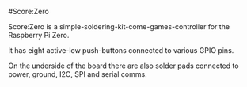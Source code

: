 <!--
---
name: Score:Zero
class: board
type: io,other
formfactor: pHAT
manufacturer: The Wonky Resistor Co
collected: Other
description: A super-simple and stylish soldering kit - makes an NES-style games controller when assembled.
url: http://wonkyresistor.com/scorezero
github: https://github.com/wonkyresistor/scorezero
schematic: 
buy: http://wonkyresistor.com/scorezero
image: 'scorezero.png'
pincount: 40
eeprom: no
ground:
  '6':
  '9':
  '14':
  '20':
  '25':
  '30':
  '34':
  '39':
pin:
  '29':
    name: Start
    mode: input
    active: low
  '31':
    name: Select
    mode: input
    active: low
  '15':
    name: Up
    mode: input
    active: low
  '16':
    name: Right
    mode: input
    active: low
  '18':
    name: Down
    mode: input
    active: low
  '22':
    name: Left
    mode: input
    active: low
  '37':
    name: B
    mode: input
    active: low
  '13':
    name: A
    mode: input
    active: low
-->
#Score:Zero

Score:Zero is a simple-soldering-kit-come-games-controller for the Raspberry Pi Zero.

It has eight active-low push-buttons connected to various GPIO pins.

On the underside of the board there are also solder pads connected to power, ground, I2C, SPI and serial comms.